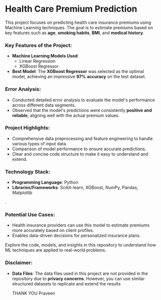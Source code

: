 # Health Care Premium Prediction  

This project focuses on predicting health care insurance premiums using Machine Learning techniques. The goal is to estimate premiums based on key features such as **age**, **smoking habits**, **BMI**, and **medical history**. 

### Key Features of the Project:
- **Machine Learning Models Used**:
  - Linear Regression
  - XGBoost Regressor  
- **Best Model**: The **XGBoost Regressor** was selected as the optimal model, achieving an impressive **97% accuracy** on the test dataset.  

### Error Analysis:
- Conducted detailed error analysis to evaluate the model's performance across different data segments.
- Observed that the model's predictions were consistently **positive and reliable**, aligning well with the actual premium values.

### Project Highlights:
- Comprehensive data preprocessing and feature engineering to handle various types of input data.
- Comparison of model performance to ensure accurate predictions.
- Clear and concise code structure to make it easy to understand and extend.  

### Technology Stack:
- **Programming Language**: Python  
- **Libraries/Frameworks**: Scikit-learn, XGBoost, NumPy, Pandas, Matplotlib  

.  

### Potential Use Cases:
- Health insurance providers can use this model to estimate premiums more accurately based on client profiles.
- Enables data-driven decisions for personalized insurance plans.  

Explore the code, models, and insights in this repository to understand how ML techniques are applied to real-world problems.

### Disclaimer:
- **Data Files**: The data files used in this project are not provided in the repository due to **privacy concerns**. However, you can use similar structured datasets to replicate and extend the results


  THANK YOU 
  Praveen
